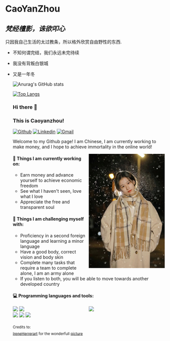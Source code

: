 # CaoYanZhou
## _梵经檀影，诛欲叩心_

只因我自己生活的太过教条，所以格外欣赏自由野性的东西.

- 不知何谓完结，我们永远未完待续

- 我没有背叛白银城

- 又是一年冬

  ![Anurag's GitHub stats](https://github-readme-stats.vercel.app/api?username=caoyanzhou&show_icons=true&theme=tokyonight)

  

  [![Top Langs](https://github-readme-stats.vercel.app/api/top-langs/?username=caoyanzhou)](https://github.com/anuraghazra/github-readme-stats)

  ### Hi there 👋 
  ### This is Caoyanzhou!

  [![Github](https://img.shields.io/badge/-Github-000?style=flat&logo=Github&logoColor=white)](https://github.com/caoyanzhou)
  [![Linkedin](https://img.shields.io/badge/-Twitter-blue?style=flat&logo=Twitter&logoColor=white)](https://twitter.com/caoyanzhou)
  [![Gmail](https://img.shields.io/badge/-Gmail-c14438?style=flat&logo=Gmail&logoColor=white)](mailto:cty1323204440@gmail.com)

  Welcome to my Github page! I am Chinese, I am currently working to make money, and I hope to achieve immortality in the online world!

  <img align="right" alt="img" src="https://github.com/caoyanzhou/caoyanzhou/blob/%E2%9C%8D/cover_image.jpg" width="50%" height="auto" />


  #### 🌱 Things I am currently working on: 
  - Earn money and advance yourself to achieve economic freedom 
  - See what I haven't seen, love what I love 
  - Appreciate the free and transparent soul

  #### :muscle: Things I am challenging myself with:
  - Proficiency in a second foreign language and learning a minor language
  - Have a good body, correct vision and body skin
  - Complete many tasks that require a team to complete alone, I am an army alone
  - If you listen to both, you will be able to move towards another developed country

  #### :computer: Programming languages and tools: 
  <p>
  	<img width="50%" align="right" src="https://github-readme-stats.vercel.app/api?username=caoyanzhou&show_icons=true&hide_border=true" />

  
  <code><img width="10%" src="https://www.vectorlogo.zone/logos/python/python-ar21.svg"></code>
  <code><img width="8%" src="https://www.vectorlogo.zone/logos/r-project/r-project-icon.svg"></code>
  <br />
  <code><img width="10%" src="https://www.vectorlogo.zone/logos/pocoo_flask/pocoo_flask-ar21.svg"></code>
  <code><img width="10%" src="https://www.vectorlogo.zone/logos/mysql/mysql-ar21.svg"></code>
  <code><img width="10%" src="https://www.vectorlogo.zone/logos/git-scm/git-scm-ar21.svg"></code>
  </p>

  <sub>Credits to: <br/>[IreneHerrerart](https://www.artstation.com/ireneherrera) for the wonderfull [picture](https://github.com/FernandoRoldan93/FernandoRoldan93/blob/master/cover_image.jpg)</sub>

  
